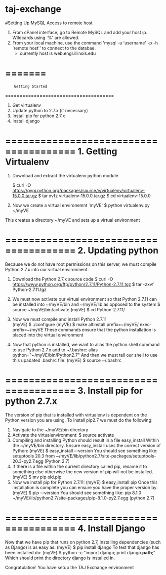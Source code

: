 # taj-exchange


#Setting Up MySQL Access to remote host
1. From cPanel interface, go to Remote MySQL and add your host ip. Wildcards using '%' are allowed.
2. From your local machine, use the command 'mysql -u 'username' -p -h 'remote host'' to connect to the databae.
    - currently host is web.engr.illinois.edu

=======
======================================
		Getting Started
======================================

1. Get virtualenv
2. Update python to 2.7.x (if necessary)
3. Install pip for python 2.7.x
4. Install django

======================================
	1. Getting Virtualenv
======================================
1. Download and extract the virtualenv python module

	$ curl -O https://pypi.python.org/packages/source/v/virtualenv/virtualenv-15.0.0.tar.gz
	$ tar xvfz virtualenv-15.0.0.tar.gz
	$ cd virtualenv-15.0.0

2. Now we create a virtual environemnt 'myVE'
	$ python virtualenv.py ~/myVE

This creates a directory ~/myVE and sets up a virtual environment

======================================
	2. Updating python 	
======================================
Because we do not have root permissions on this server,
we must compile Python 2.7.x into our virtual environment.

1. Download the Python 2.7.x source code
	$ curl -O https://www.python.org/ftp/python/2.7.11/Python-2.7.11.tgz
	$ tar -zxvf Python-2.7.11.tgz 

2. We must now activate our virtual environment so that Python 2.7.11 
can be installed into ~/myVE/bin and ~/myVE/lib as opposed to the system
	$ source ~/myVE/bin/activate
	(myVE) $ cd Python-2.7.11/
3. Now we must compile and install Python 2.7.11	
	(myVE) $ ./configure
	(myVE) $ make altinstall prefix=~/myVE/ exec-prefix=~/myVE
These commands ensure that the python installation is placed into the 
virtual environment

4. Now that python is installed, we want to alias the python shell command to use Python 2.7.x
	add to ~/.bashrc:
	alias python="~/myVE/bin/Python2.7"
And then we must tell our shell to use this upadated .bashrc file:
	(myVE) $ source ~/.bashrc

======================================
	3. Install pip for python 2.7.x
======================================
The version of pip that is installed with virtualenv is dependent
on the Python version you are using. To install pip2.7 we must do the following:

1. Navigate to the ~/myVE/bin directory
2. Activate the virtualenvironment:
	$ source activate
3. Compiling and installing Python should result in a file easy_install 
Within the ~/myVE/bin directory. Ensure easy_install uses the correct version of Python:
	(myVE) $ easy_install --version
You should see something like:
	setuptools 20.3 from ~/myVE/lib/python2.7/site-packages/setuptools-20.3-py2.7.egg (Python 2.7)
4. If there is a file within the current directory called pip, rename it to something else otherwise the new version of pip will not be installed.
	(myVE) $ mv pip old.pip
4. Now we install pip for Python 2.7.11:
	(myVE) $ easy_install pip
Once this installation is complete you can ensure you have the proper version by:
	(myVE) $ pip --version 
You should see something like:
	pip 8.1.0 ~/myVE/lib/python2.7/site-packages/pip-8.1.0-py2.7.egg (python 2.7)

======================================
	4. Install Django
======================================
Now that we have pip that runs on python 2.7, installing dependencies (such as Django) is as easy as:
	(myVE) $ pip install django
To test that django has been installed do:
	(myVE) $ python -c "import django; print django.__path__;"
Which should print the directory django is installed in.

Congratulation! You have setup the TAJ Exchange environment

